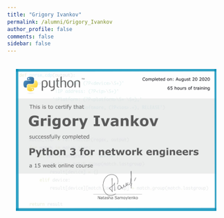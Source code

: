 ```yaml
---
title: "Grigory Ivankov"
permalink: /alumni/Grigory_Ivankov
author_profile: false
comments: false
sidebar: false
---
```


<div style="padding: 20px;">
  <img src="https://raw.githubusercontent.com/pyneng/pyneng.github.io/master/alumni/Grigory_Ivankov.png" alt="Python for network engineers">
</div>


